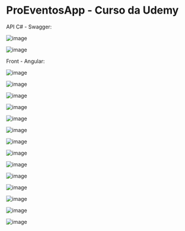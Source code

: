 # ProEventosApp - Curso da Udemy

API C# - Swagger:

![image](https://github.com/user-attachments/assets/d693174b-67cd-4927-b6c4-d8e55b15dc6d)

![image](https://github.com/user-attachments/assets/d7973372-e3e0-4af9-8c78-f447c408baa1)

Front - Angular:

![image](https://github.com/user-attachments/assets/92d741f6-d6ac-4bf1-b86e-721d533c9dc8)

![image](https://github.com/user-attachments/assets/504fa947-f835-4967-85e0-8f26c9a00f0c)

![image](https://github.com/user-attachments/assets/5bef3ed0-69ff-43d1-886d-ba3884c42944)

![image](https://github.com/user-attachments/assets/f52bc681-fa83-4751-a90b-88cc04295edf)

![image](https://github.com/user-attachments/assets/aba8bdad-5d2c-4a18-a0fd-29d6f071a739)

![image](https://github.com/user-attachments/assets/83521379-652b-4825-aae9-8a23d4fbbf23)

![image](https://github.com/user-attachments/assets/6ca2bfe0-dd64-4346-a5db-4b530d8af3ec)

![image](https://github.com/user-attachments/assets/82b67b67-d79d-4632-8dba-5c5cd0e876f2)

![image](https://github.com/user-attachments/assets/4a433044-a5bf-44ef-b70c-3912e6de8543)

![image](https://github.com/user-attachments/assets/e5765d4d-9210-4371-b12b-8a8559156745)

![image](https://github.com/user-attachments/assets/73641a7f-6a6e-4afe-8cea-ed138bfd05bb)

![image](https://github.com/user-attachments/assets/442ec899-a689-4f70-b392-790c5a755c84)

![image](https://github.com/user-attachments/assets/94567b8a-241e-49ca-be8b-498f05f2f81b)

![image](https://github.com/user-attachments/assets/ebf11e4a-ceed-497a-9baf-622e145bd581)
